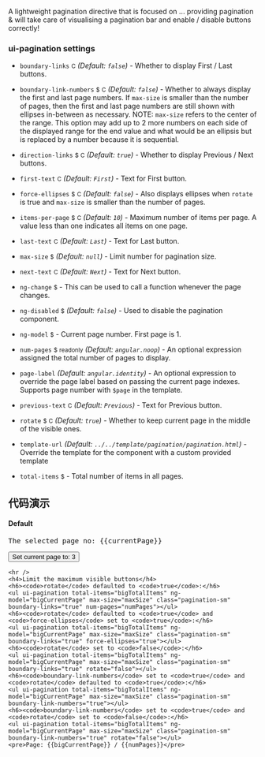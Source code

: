 A lightweight pagination directive that is focused on ... providing pagination & will take care of visualising a pagination bar and enable / disable buttons correctly!

### ui-pagination settings

* `boundary-links`
  <small class="badge">C</small>
  _(Default: `false`)_ -
  Whether to display First / Last buttons.

* `boundary-link-numbers`
  <small class="badge">$</small>
  <small class="badge">C</small>
  _(Default: `false`)_ -
  Whether to always display the first and last page numbers. If `max-size` is smaller than the number of pages, then the  first and last page numbers are still shown with ellipses in-between as necessary. NOTE: `max-size` refers to the center of the range. This option may add up to 2 more numbers on each side of the displayed range for the end value and what would be an ellipsis but is replaced by a number because it is sequential.

* `direction-links`
  <small class="badge">$</small>
  <small class="badge">C</small>
  _(Default: `true`)_ -
  Whether to display Previous / Next buttons.

* `first-text`
  <small class="badge">C</small>
  _(Default: `First`)_ -
  Text for First button.

* `force-ellipses`
  <small class="badge">$</small>
  <small class="badge">C</small>
  _(Default: `false`)_ -
  Also displays ellipses when `rotate` is true and `max-size` is smaller than the number of pages.

* `items-per-page`
  <small class="badge">$</small>
  <small class="badge">C</small>
  <i class="glyphicon glyphicon-eye-open"></i>
  _(Default: `10`)_ -
  Maximum number of items per page. A value less than one indicates all items on one page.

* `last-text`
  <small class="badge">C</small>
  _(Default: `Last`)_ -
  Text for Last button.

* `max-size`
  <small class="badge">$</small>
  <i class="glyphicon glyphicon-eye-open"></i>
  _(Default: `null`)_ -
  Limit number for pagination size.

* `next-text`
  <small class="badge">C</small>
  _(Default: `Next`)_ -
  Text for Next button.

* `ng-change`
  <small class="badge">$</small> -
  This can be used to call a function whenever the page changes.

* `ng-disabled`
  <small class="badge">$</small>
  <i class="glyphicon glyphicon-eye-open"></i>
  _(Default: `false`)_ -
  Used to disable the pagination component.

* `ng-model`
  <small class="badge">$</small>
  <i class="glyphicon glyphicon-eye-open"></i> -
  Current page number. First page is 1.

* `num-pages`
  <small class="badge">$</small>
  <small class="badge">readonly</small>
  _(Default: `angular.noop`)_ -
  An optional expression assigned the total number of pages to display.

* `page-label`
  _(Default: `angular.identity`)_ -
  An optional expression to override the page label based on passing the current page indexes. Supports page number with `$page` in the template.

* `previous-text`
  <small class="badge">C</small>
  _(Default: `Previous`)_ -
  Text for Previous button.

* `rotate`
  <small class="badge">$</small>
  <small class="badge">C</small>
  _(Default: `true`)_ -
  Whether to keep current page in the middle of the visible ones.

* `template-url`
  _(Default: `../../template/pagination/pagination.html`)_ -
  Override the template for the component with a custom provided template

* `total-items`
  <small class="badge">$</small>
  <i class="glyphicon glyphicon-eye-open"></i> -
  Total number of items in all pages.


## 代码演示

<div class="not-markdown">
    <h4>Default</h4>
    <ul ui-pagination total-items="totalItems" ng-model="currentPage" ng-change="pageChanged()"></ul>
    <ul ui-pagination boundary-links="true" total-items="totalItems" ng-model="currentPage" class="pagination-sm" previous-text="&lsaquo;" next-text="&rsaquo;" first-text="&laquo;" last-text="&raquo;"></ul>
    <ul ui-pagination direction-links="false" boundary-links="true" total-items="totalItems" ng-model="currentPage"></ul>
    <ul ui-pagination direction-links="false" total-items="totalItems" ng-model="currentPage" num-pages="smallnumPages"></ul>
    <pre>The selected page no: {{currentPage}}</pre>
    <button type="button" class="btn btn-info" ng-click="setPage(3)">Set current page to: 3</button>

    <hr />
    <h4>Limit the maximum visible buttons</h4>
    <h6><code>rotate</code> defaulted to <code>true</code>:</h6>
    <ul ui-pagination total-items="bigTotalItems" ng-model="bigCurrentPage" max-size="maxSize" class="pagination-sm" boundary-links="true" num-pages="numPages"></ul>
    <h6><code>rotate</code> defaulted to <code>true</code> and <code>force-ellipses</code> set to <code>true</code>:</h6>
    <ul ui-pagination total-items="bigTotalItems" ng-model="bigCurrentPage" max-size="maxSize" class="pagination-sm" boundary-links="true" force-ellipses="true"></ul>
    <h6><code>rotate</code> set to <code>false</code>:</h6>
    <ul ui-pagination total-items="bigTotalItems" ng-model="bigCurrentPage" max-size="maxSize" class="pagination-sm" boundary-links="true" rotate="false"></ul>
    <h6><code>boundary-link-numbers</code> set to <code>true</code> and <code>rotate</code> defaulted to <code>true</code>:</h6>
    <ul ui-pagination total-items="bigTotalItems" ng-model="bigCurrentPage" max-size="maxSize" class="pagination-sm" boundary-link-numbers="true"></ul>
    <h6><code>boundary-link-numbers</code> set to <code>true</code> and <code>rotate</code> set to <code>false</code>:</h6>
    <ul ui-pagination total-items="bigTotalItems" ng-model="bigCurrentPage" max-size="maxSize" class="pagination-sm" boundary-link-numbers="true" rotate="false"></ul>
    <pre>Page: {{bigCurrentPage}} / {{numPages}}</pre>
</div>
